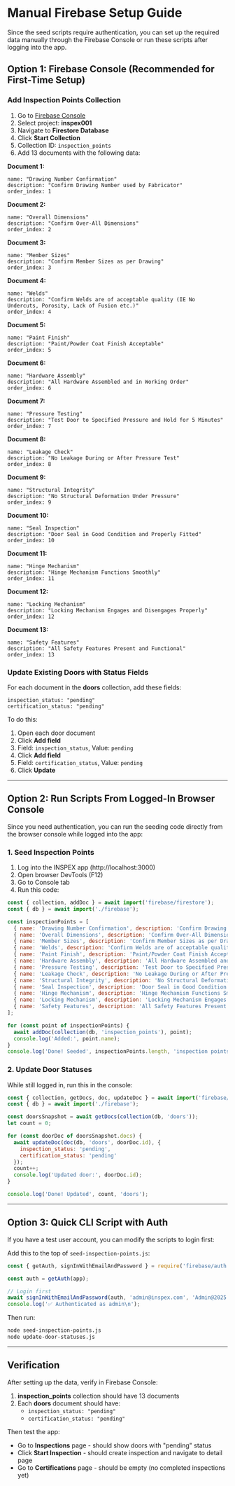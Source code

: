 # Manual Firebase Setup Guide

Since the seed scripts require authentication, you can set up the required data manually through the Firebase Console or run these scripts after logging into the app.

## Option 1: Firebase Console (Recommended for First-Time Setup)

### Add Inspection Points Collection

1. Go to [Firebase Console](https://console.firebase.google.com/)
2. Select project: **inspex001**
3. Navigate to **Firestore Database**
4. Click **Start Collection**
5. Collection ID: `inspection_points`
6. Add 13 documents with the following data:

**Document 1:**
```
name: "Drawing Number Confirmation"
description: "Confirm Drawing Number used by Fabricator"
order_index: 1
```

**Document 2:**
```
name: "Overall Dimensions"
description: "Confirm Over-All Dimensions"
order_index: 2
```

**Document 3:**
```
name: "Member Sizes"
description: "Confirm Member Sizes as per Drawing"
order_index: 3
```

**Document 4:**
```
name: "Welds"
description: "Confirm Welds are of acceptable quality (IE No Undercuts, Porosity, Lack of Fusion etc.)"
order_index: 4
```

**Document 5:**
```
name: "Paint Finish"
description: "Paint/Powder Coat Finish Acceptable"
order_index: 5
```

**Document 6:**
```
name: "Hardware Assembly"
description: "All Hardware Assembled and in Working Order"
order_index: 6
```

**Document 7:**
```
name: "Pressure Testing"
description: "Test Door to Specified Pressure and Hold for 5 Minutes"
order_index: 7
```

**Document 8:**
```
name: "Leakage Check"
description: "No Leakage During or After Pressure Test"
order_index: 8
```

**Document 9:**
```
name: "Structural Integrity"
description: "No Structural Deformation Under Pressure"
order_index: 9
```

**Document 10:**
```
name: "Seal Inspection"
description: "Door Seal in Good Condition and Properly Fitted"
order_index: 10
```

**Document 11:**
```
name: "Hinge Mechanism"
description: "Hinge Mechanism Functions Smoothly"
order_index: 11
```

**Document 12:**
```
name: "Locking Mechanism"
description: "Locking Mechanism Engages and Disengages Properly"
order_index: 12
```

**Document 13:**
```
name: "Safety Features"
description: "All Safety Features Present and Functional"
order_index: 13
```

### Update Existing Doors with Status Fields

For each document in the **doors** collection, add these fields:

```
inspection_status: "pending"
certification_status: "pending"
```

To do this:
1. Open each door document
2. Click **Add field**
3. Field: `inspection_status`, Value: `pending`
4. Click **Add field**
5. Field: `certification_status`, Value: `pending`
6. Click **Update**

---

## Option 2: Run Scripts From Logged-In Browser Console

Since you need authentication, you can run the seeding code directly from the browser console while logged into the app:

### 1. Seed Inspection Points

1. Log into the INSPEX app (http://localhost:3000)
2. Open browser DevTools (F12)
3. Go to Console tab
4. Run this code:

```javascript
const { collection, addDoc } = await import('firebase/firestore');
const { db } = await import('./firebase');

const inspectionPoints = [
  { name: 'Drawing Number Confirmation', description: 'Confirm Drawing Number used by Fabricator', order_index: 1 },
  { name: 'Overall Dimensions', description: 'Confirm Over-All Dimensions', order_index: 2 },
  { name: 'Member Sizes', description: 'Confirm Member Sizes as per Drawing', order_index: 3 },
  { name: 'Welds', description: 'Confirm Welds are of acceptable quality (IE No Undercuts, Porosity, Lack of Fusion etc.)', order_index: 4 },
  { name: 'Paint Finish', description: 'Paint/Powder Coat Finish Acceptable', order_index: 5 },
  { name: 'Hardware Assembly', description: 'All Hardware Assembled and in Working Order', order_index: 6 },
  { name: 'Pressure Testing', description: 'Test Door to Specified Pressure and Hold for 5 Minutes', order_index: 7 },
  { name: 'Leakage Check', description: 'No Leakage During or After Pressure Test', order_index: 8 },
  { name: 'Structural Integrity', description: 'No Structural Deformation Under Pressure', order_index: 9 },
  { name: 'Seal Inspection', description: 'Door Seal in Good Condition and Properly Fitted', order_index: 10 },
  { name: 'Hinge Mechanism', description: 'Hinge Mechanism Functions Smoothly', order_index: 11 },
  { name: 'Locking Mechanism', description: 'Locking Mechanism Engages and Disengages Properly', order_index: 12 },
  { name: 'Safety Features', description: 'All Safety Features Present and Functional', order_index: 13 }
];

for (const point of inspectionPoints) {
  await addDoc(collection(db, 'inspection_points'), point);
  console.log('Added:', point.name);
}
console.log('Done! Seeded', inspectionPoints.length, 'inspection points');
```

### 2. Update Door Statuses

While still logged in, run this in the console:

```javascript
const { collection, getDocs, doc, updateDoc } = await import('firebase/firestore');
const { db } = await import('./firebase');

const doorsSnapshot = await getDocs(collection(db, 'doors'));
let count = 0;

for (const doorDoc of doorsSnapshot.docs) {
  await updateDoc(doc(db, 'doors', doorDoc.id), {
    inspection_status: 'pending',
    certification_status: 'pending'
  });
  count++;
  console.log('Updated door:', doorDoc.id);
}

console.log('Done! Updated', count, 'doors');
```

---

## Option 3: Quick CLI Script with Auth

If you have a test user account, you can modify the scripts to login first:

Add this to the top of `seed-inspection-points.js`:

```javascript
const { getAuth, signInWithEmailAndPassword } = require('firebase/auth');

const auth = getAuth(app);

// Login first
await signInWithEmailAndPassword(auth, 'admin@inspex.com', 'Admin@2025');
console.log('✅ Authenticated as admin\n');
```

Then run:
```bash
node seed-inspection-points.js
node update-door-statuses.js
```

---

## Verification

After setting up the data, verify in Firebase Console:

1. **inspection_points** collection should have 13 documents
2. Each **doors** document should have:
   - `inspection_status: "pending"`
   - `certification_status: "pending"`

Then test the app:
- Go to **Inspections** page - should show doors with "pending" status
- Click **Start Inspection** - should create inspection and navigate to detail page
- Go to **Certifications** page - should be empty (no completed inspections yet)
